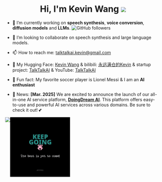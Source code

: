 <div align="center">
<h1>
   Hi, I'm Kevin Wang   <a href="https://github.com/KevinWang676"><img src="https://media.giphy.com/media/hvRJCLFzcasrR4ia7z/giphy.gif" width="30px"/></a>
</h1>
</div>

- 🔭 I’m currently working on **speech synthesis**, **voice conversion**, **diffusion models** and **LLMs**.   <img alt="GitHub followers" src="https://img.shields.io/github/followers/KevinWang676?style=flat-square&logo=github" />

- 👯 I’m looking to collaborate on speech synthesis and large language models.

- 📫 How to reach me: talktalkai.kevin@gmail.com

- 🤗 My Hugging Face: [Kevin Wang](https://huggingface.co/kevinwang676) & bilibili: [永远满仓的Kevin](https://space.bilibili.com/501495851) & startup project: [TalkTalkAI](http://www.talktalkai.com/) & YouTube: [TalkTalkAI](https://www.youtube.com/@kevinwang676)

- 🍰 Fun fact: My favorite soccer player is Lionel Messi & I am an **AI enthusiast**

- 📰 News: **[Mar. 2025]** We are excited to announce the launch of our all-in-one AI service platform, [**DoingDream AI**](https://www.doingdream.com/). This platform offers easy-to-use and powerful AI services across various domains. Be sure to check it out! 💕


![](https://github-readme-stats.vercel.app/api?username=KevinWang676&theme=tokyonight&hide_border=false&include_all_commits=false&count_private=false)<img align="top" width="194" src="best.gif" />
